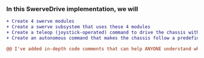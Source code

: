 ### In this SwerveDrive implementation, we will
```diff
+ Create 4 swerve modules
+ Create a swerve subsystem that uses these 4 modules
+ Create a teleop (joystick-operated) command to drive the chassis with swerve drive
+ Create an autonomous command that makes the chassis follow a predefined path
```

```diff
@@ I've added in-depth code comments that can help ANYONE understand what's happening! @@
```



